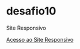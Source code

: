 # desafio10
Site Responsivo

<a href="https://leandroluna22.github.io/desafio10/android.html" target="_blank"> Acesso ao Site Responsivo</a>